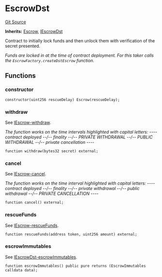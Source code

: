 # EscrowDst
[Git Source](https://github.com/1inch/cross-chain-swap/blob/ebb85c41907258c27b301dda207e13dd189a6048/contracts/EscrowDst.sol)

**Inherits:**
[Escrow](/contracts/Escrow.sol/abstract.Escrow.md), [IEscrowDst](/contracts/interfaces/IEscrowDst.sol/interface.IEscrowDst.md)

Contract to initially lock funds and then unlock them with verification of the secret presented.

*Funds are locked in at the time of contract deployment. For this taker calls the `EscrowFactory.createDstEscrow` function.*


## Functions
### constructor


```solidity
constructor(uint256 rescueDelay) Escrow(rescueDelay);
```

### withdraw

See [IEscrow-withdraw](/contracts/interfaces/IEscrow.sol/interface.IEscrow.md#withdraw).

*The function works on the time intervals highlighted with capital letters:
---- contract deployed --/-- finality --/-- PRIVATE WITHDRAWAL --/-- PUBLIC WITHDRAWAL --/-- private cancellation ----*


```solidity
function withdraw(bytes32 secret) external;
```

### cancel

See [IEscrow-cancel](/contracts/interfaces/IEscrow.sol/interface.IEscrow.md#cancel).

*The function works on the time interval highlighted with capital letters:
---- contract deployed --/-- finality --/-- private withdrawal --/-- public withdrawal --/-- PRIVATE CANCELLATION ----*


```solidity
function cancel() external;
```

### rescueFunds

See [IEscrow-rescueFunds](/contracts/interfaces/IEscrow.sol/interface.IEscrow.md#rescuefunds).


```solidity
function rescueFunds(address token, uint256 amount) external;
```

### escrowImmutables

See [IEscrowDst-escrowImmutables](/contracts/interfaces/IEscrowSrc.sol/interface.IEscrowSrc.md#escrowimmutables).


```solidity
function escrowImmutables() public pure returns (EscrowImmutables calldata data);
```

